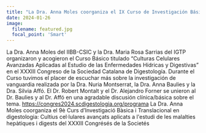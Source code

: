```yaml
---
title: "La Dra. Anna Moles coorganiza el IX Curso de Investigación Básica y Translacional en Enfermedades Digestivas en el XXXIII Congreso de la Sociedad Catalana de Digestología."
date: 2024-01-26
image:
  filename: featured.jpg
  focal_point: 'Smart'
---
```


La Dra. Anna Moles del IIBB-CSIC y la Dra. Maria Rosa Sarrias del IGTP organizaron y acogieron el Curso Básico titulado “Culturas Celulares Avanzadas Aplicadas al Estudio de las Enfermedades Hídricas y Digestivas” en el XXXIII Congreso de la Sociedad Catalana de Digestología. Durante el Curso tuvimos el placer de escuchar más sobre la investigación de vanguardia realizada por la Dra. Nuria Montserrat, la Dra. Anna Baulies y la Dra. Silvia Affó. El Dr. Robert Montalt y el Dr. Alejandro Forner se unieron al Dr. Baulies y al Dr. Affó en una agradable discusión clínica/básica sobre el tema. https://congres2024.scdigestologia.org/programa La Dra. Anna Moles coorganiza el 9è Curs d’Investigació Bàsica i Translacional en digestologia: Cultius cel·lulares avançats aplicats a l'estudi de les malalties hepàtiques i digests del XXXIII Congrésés de la Societés

